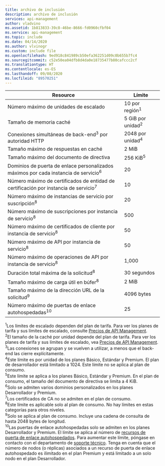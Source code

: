 ```yaml
---
title: archivo de inclusión
description: archivo de inclusión
services: api-management
author: vladvino
ms.assetid: 1b813833-39c8-46be-8666-fd0960cfbf04
ms.service: api-management
ms.topic: include
ms.date: 04/14/2020
ms.author: vlvinogr
ms.custom: include file
ms.openlocfilehash: 9ed918c841989cb50efa362251d09c0b655b7fc4
ms.sourcegitcommit: c52e50ea04dfb8d4da0e18735477b80cafccc2cf
ms.translationtype: HT
ms.contentlocale: es-ES
ms.lasthandoff: 09/08/2020
ms.locfileid: "89570251"
---
```

| Resource | Límite |
| ---------------------------------------------------------------------- | -------------------------- |
| Número máximo de unidades de escalado | 10 por región<sup>1</sup> |
| Tamaño de memoria caché | 5 GiB por unidad<sup>2</sup> |
| Conexiones simultáneas de back-end<sup>3</sup> por autoridad HTTP | 2048 por unidad<sup>4</sup> |
| Tamaño máximo de respuestas en caché | 2 MiB |
| Tamaño máximo del documento de directiva | 256 KiB<sup>5</sup> |
| Dominios de puerta de enlace personalizados máximos por cada instancia de servicio<sup>6</sup> | 20 |
| Número máximo de certificados de entidad de certificación por instancia de servicio<sup>7</sup> | 10 |
| Número máximo de instancias de servicio por suscripción<sup>8</sup> | 20 |
| Número máximo de suscripciones por instancia de servicio<sup>8</sup> | 500 |
| Número máximo de certificados de cliente por instancia de servicio<sup>8</sup> | 50 |
| Número máximo de API por instancia de servicio<sup>8</sup> | 50 |
| Número máximo de operaciones de API por instancia de servicio<sup>8</sup> | 1,000 |
| Duración total máxima de la solicitud<sup>8</sup> | 30 segundos |
| Tamaño máximo de carga útil en búfer<sup>8</sup> | 2 MiB |
| Tamaño máximo de la dirección URL de la solicitud<sup>9</sup> | 4096 bytes |
| Número máximo de puertas de enlace autohospedadas<sup>10</sup> | 25 |

<sup>1</sup>Los límites de escalado dependen del plan de tarifa. Para ver los planes de tarifa y sus límites de escalado, consulte [Precios de API Management](https://azure.microsoft.com/pricing/details/api-management/).<br/>
<sup>2</sup>El tamaño de la caché por unidad depende del plan de tarifa. Para ver los planes de tarifa y sus límites de escalado, vea [Precios de API Management](https://azure.microsoft.com/pricing/details/api-management/).<br/>
<sup>3</sup>Las conexiones se agrupan y se vuelven a utilizar, a menos que el back-end las cierre explícitamente.<br/>
<sup>4</sup>Este límite es por unidad de los planes Básico, Estándar y Premium. El plan de desarrollador está limitado a 1024. Este límite no se aplica al plan de consumo.<br/>
<sup>5</sup>Este límite se aplica a los planes Básico, Estándar y Premium. En el plan de consumo, el tamaño del documento de directiva se limita a 4 KiB.<br/>
<sup>6</sup>Solo se admiten varios dominios personalizados en los planes Desarrollador y Premium.<br/>
<sup>7</sup>Los certificados de CA no se admiten en el plan de consumo.<br/>
<sup>8</sup>Este límite es aplicable solo al plan de consumo. No hay límites en estas categorías para otros niveles.<br/>
<sup>9</sup>Solo se aplica al plan de consumo. Incluye una cadena de consulta de hasta 2048 bytes de longitud.<br/>
<sup>10</sup>Las puertas de enlace autohospedadas solo se admiten en los planes Desarrollador y Premium. El límite se aplica al número de [recursos de puerta de enlace autohospedados](https://docs.microsoft.com/rest/api/apimanagement/2019-12-01/gateway). Para aumentar este límite, póngase en contacto con el departamento de [soporte técnico](https://azure.microsoft.com/support/options/). Tenga en cuenta que el número de nodos (o réplicas) asociados a un recurso de puerta de enlace autohospedado es ilimitado en el plan Premium y está limitado a un solo nodo en el plan Desarrollador.
